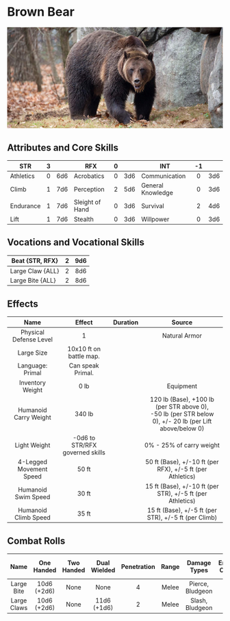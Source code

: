 # Brown Bear

![NotMyImage](BrownBear.png)

## Attributes and Core Skills

| STR       | 3 |    | RFX             | 0 |    | INT               | -1 |    |
| --------- | :-: | :-: | --------------- | :-: | :-: | ----------------- | :-: | :-: |
| Athletics | 0 | 6d6 | Acrobatics      | 0 | 3d6 | Communication     | 0 | 3d6 |
| Climb     | 1 | 7d6 | Perception      | 2 | 5d6 | General Knowledge | 0 | 3d6 |
| Endurance | 1 | 7d6 | Sleight of Hand | 0 | 3d6 | Survival          | 2 | 4d6 |
| Lift      | 1 | 7d6 | Stealth         | 0 | 3d6 | Willpower         | 0 | 3d6 |

## Vocations and Vocational Skills

| Beat {STR, RFX}  | 2 | 9d6 |
| ---------------- | :-: | :-: |
| Large Claw {ALL} | 2 | 8d6 |
| Large Bite {ALL} | 2 | 8d6 |

## Effects

|          Name          |             Effect             | Duration |                                                    Source                                                    |
| :---------------------: | :-----------------------------: | :------: | :----------------------------------------------------------------------------------------------------------: |
| Physical Defense Level |                1                |          |                                                Natural Armor                                                |
|       Large Size       |     10x10 ft on battle map.     |          |                                                                                                              |
|    Language: Primal    |        Can speak Primal.        |          |                                                                                                              |
|    Inventory Weight    |              0 lb              |          |                                                  Equipment                                                  |
|  Humanoid Carry Weight  |             340 lb             |          | 120 lb (Base), +100 lb (per STR above 0),<br />-50 lb (per STR below 0), +/- 20 lb (per Lift above/below 0) |
|      Light Weight      | -0d6 to STR/RFX governed skills |          |                                           0% - 25% of carry weight                                           |
| 4-Legged Movement Speed |              50 ft              |          |                          50 ft (Base), +/-10 ft (per RFX), +/-5 ft (per Athletics)                          |
|   Humanoid Swim Speed   |              30 ft              |          |                          15 ft (Base), +/-10 ft (per STR), +/-5 ft (per Athletics)                          |
|  Humanoid Climb Speed  |              35 ft              |          |                             15 ft (Base), +/-5 ft (per STR), +/-5 ft (per Climb)                             |

## Combat Rolls

|    Name    | One<br />Handed | Two<br />Handed | Dual<br />Wielded | Penetration | Range | Damage<br />Types | Engageable<br />Opponents | Area Of<br />Effect | Resource<br />Class |
| :---------: | :--------------: | :-------------: | :---------------: | :---------: | :---: | :---------------: | :-----------------------: | :-----------------: | :-----------------: |
| Large Bite | 10d6<br />(+2d6) |      None      |       None       |      4      | Melee | Pierce, Bludgeon |          Focused          |        None        |        None        |
| Large Claws | 10d6<br />(+2d6) |      None      | 11d6<br />(+1d6) |      2      | Melee |  Slash, Bludgeon  |           Rapid           |        None        |        None        |
